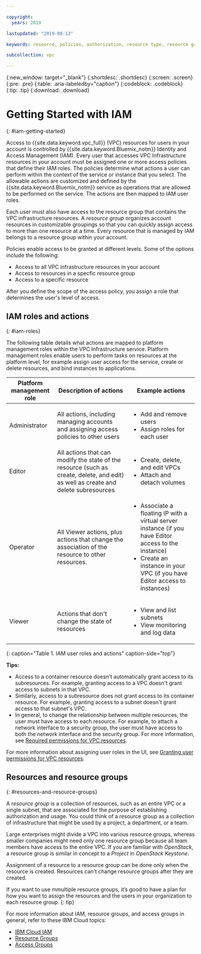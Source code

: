 ```yaml
---

copyright:
  years: 2019

lastupdated: "2019-08-13"

keywords: resource, policies, authorization, resource type, resource groups, roles, load balancer, VPN, operator, editor, viewer, admin

subcollection: vpc

---
```


{:new_window: target="_blank"}
{:shortdesc: .shortdesc}
{:screen: .screen}
{:pre: .pre}
{:table: .aria-labeledby="caption"}
{:codeblock: .codeblock}
{:tip: .tip}
{:download: .download}



# Getting Started with IAM 
{: #iam-getting-started}

Access to {{site.data.keyword.vpc_full}} (VPC) resources for users in your account is controlled by {{site.data.keyword.Bluemix_notm}} Identity and Access Management (IAM). Every user that accesses VPC Infrastructure resources in your account must be assigned one or more access policies that define their IAM roles. The policies determine what actions a user can perform within the context of the service or instance that you select. The allowable actions are customized and defined by the {{site.data.keyword.Bluemix_notm}} service as operations that are allowed to be performed on the service. The actions are then mapped to IAM user roles.

Each user must also have access to the resource group that contains the VPC infrastructure resources. A _resource group_ organizes account resources in customizable groupings so that you can quickly assign access to more than one resource at a time. Every resource that is managed by IAM belongs to a resource group within your account. 

Policies enable access to be granted at different levels. Some of the options include the following: 

* Access to all VPC infrastructure resources in your account
* Access to resources in a specfic resource group
* Access to a specific resource

After you define the scope of the access policy, you 
assign a role that determines the user's level of access. 

## IAM roles and actions
{: #iam-roles}

The following table details what actions are mapped to platform management roles within the VPC Infrastructure service. Platform management roles enable users to perform tasks on resources at the platform level, for example assign user access for the service, create or delete resources, and bind instances to applications.

| Platform management role | Description of actions | Example actions                                                 |
|--------------------------|------------------------|-----------------------------------------------------------------|
| Administrator            | All actions, including managing accounts and assigning access policies to other users            |<ul><li>Add and remove users</li><li>Assign roles for each user</li></ul>  |
| Editor                   | All actions that can modify the state of the resource (such as create, delete, and edit) as well as create and delete subresources  |<ul><li>Create, delete, and edit VPCs</li><li>Attach and detach volumes</li></ul>                    |
| Operator                 | All Viewer actions, plus actions that change the association of the resource to other resources.| <ul><li>Associate a floating IP with a virtual server instance (if you have Editor access to the instance)</li><li>Create an instance in your VPC (if you have Editor access to instances)</li></ul> |
| Viewer                   | Actions that don't change the state of resources            | <ul><li>View and list subnets</li><li>View monitoring and log data</li></ul>                     |
{: caption="Table 1. IAM user roles and actions" caption-side="top"}


**Tips:**
- Access to a container resource doesn't automatically grant access to its subresources. For example, granting access to a VPC doesn't grant access to subnets in that VPC.
- Similarly, access to a subresource does not grant access to its container resource. For example, granting access to a subnet doesn't grant access to that subnet's VPC.
- In general, to change the relationship between multiple resources, the user must have access to each resource. For example, to attach a network interface to a security group, the user must have access to both the network interface and the security group. For more information, see [Required permissions for VPC resources](/docs/vpc?topic=vpc-resource-authorizations-required-for-api-and-cli-calls).

For more information about assigning user roles in the UI, see [Granting user permissions for VPC resources](/docs/vpc?topic=vpc-managing-user-permissions-for-vpc-resources).
 
## Resources and resource groups
{: #resources-and-resource-groups}

A _resource group_ is a collection of resources, such as an entire VPC or a single subnet, that are associated for the purpose of establishing authorization and usage. You could think of a resource group as a collection of infrastructure that might be used by a project, a department, or a team.

Large enterprises might divide a VPC into various resource groups, whereas smaller companies might need only one resource group because all team members have access to the entire VPC. If you are familiar with _OpenStack_, a resource group is similar in concept to a _Project_ in _OpenStack Keystone_.

Assignment of a resource to a resource group can be done only when the resource is created. Resources can't change resource groups after they are created. 

If you want to use mmultiple resource groups, it’s good to have a plan for how you want to assign the resources and the users in your organization to each resource group.
{: tip}

For more information about IAM, resource groups, and access groups in general, refer to these IBM Cloud topics:

* [IBM Cloud IAM](/docs/iam?topic=iam-getstarted)
* [Resource Groups](/docs/overview?topic=overview-whatis-rgs)
* [Access Groups](/docs/overview?topic=overview-cloudaccess)

